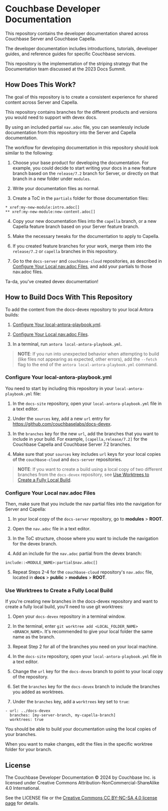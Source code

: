 # Couchbase Developer Documentation

This repository contains the developer documentation shared across Couchbase Server and Couchbase Capella.

The developer documentation includes introductions, tutorials, developer guides, and reference guides for specific Couchbase services.

This repository is the implementation of the striping strategy that the Documentation team discussed at the 2023 Docs Summit.

## How Does This Work?

The goal of this repository is to create a consistent experience for shared content across Server and Capella.

This repository contains branches for the different products and versions you would need to support with devex docs.

By using an included partial `nav.adoc` file, you can seamlessly include documentation from this repository into the Server and Capella documentation.

The workflow for developing documentation in this repository should look similar to the following:

1. Choose your base product for developing the documentation. For example, you could decide to start writing your docs in a new feature branch based on the `release/7.2` branch for Server, or directly on that branch in a new folder under `modules`.

2. Write your documentation files as normal.

3. Create a ToC in the `partials` folder for those documentation files:

```
* xref:my-new-module:intro.adoc[]
** xref:my-new-module:new-content.adoc[]
```

4. Copy your new documentation files into the `capella` branch, or a new Capella feature branch based on your Server feature branch.

5. Make the necessary tweaks for the documentation to apply to Capella.

6. If you created feature branches for your work, merge them into the `release/7.2` or `capella` branches in this repository.

7. Go to the `docs-server` and `couchbase-cloud` repositories, as described in [Configure Your Local nav.adoc Files](#configure-your-local-navadoc-files), and add your partials to those nav.adoc files.

Ta-da, you've created devex documentation!

## How to Build Docs With This Repository

To add the content from the docs-devex repository to your local Antora builds:

1. [Configure Your local-antora-playbook.yml](#configure-your-local-antora-playbookyml).

2. [Configure Your Local nav.adoc Files](#configure-your-local-navadoc-files).

3. In a terminal, run `antora local-antora-playbook.yml`.

> **NOTE**: If you run into unexpected behavior when attempting to build (like files not appearing as expected, other errors), add the `--fetch` flag to the end of the `antora local-antora-playbook.yml` command.

### Configure Your local-antora-playbook.yml

You need to start by including this repository in your `local-antora-playbook.yml` file:

1. In the `docs-site` repository, open your `local-antora-playbook.yml` file in a text editor.

2. Under the `sources` key, add a new `url` entry for https://github.com/couchbaselabs/docs-devex.

3. In the `branches` key for the new `url`, add the branches that you want to include in your build. For example, `[capella,release/7.2]` for the Couchbase Capella and Couchbase Server 7.2 branches.

4. Make sure that your `sources` key includes `url` keys for your local copies of the `couchbase-cloud` and `docs-server` repositories.

> **NOTE**: If you want to create a build using a local copy of two different branches from the `docs-devex` repository, see [Use Worktrees to Create a Fully Local Build](#use-worktrees-to-create-a-fully-local-build).

### Configure Your Local nav.adoc Files

Then, make sure that you include the nav partial files into the navigation for Server and Capella:

1. In your local copy of the `docs-server` repository, go to **modules** > **ROOT**.

2. Open the `nav.adoc` file in a text editor.

3. In the ToC structure, choose where you want to include the navigation for the devex branch.

4. Add an include for the `nav.adoc` partial from the devex branch:

```
include::<MODULE_NAME>:partial$nav.adoc[]
```

5. Repeat Steps 2-4 for the `couchbase-cloud` repository's `nav.adoc` file, located in **docs** > **public** > **modules** > **ROOT**.


### Use Worktrees to Create a Fully Local Build

If you're creating new branches in the docs-devex repository and want to create a fully local build, you'll need to use git worktrees:

1. Open your `docs-devex` repository in a terminal window.

2. In the terminal, enter `git worktree add <LOCAL_FOLDER_NAME> <BRANCH_NAME>`. It's recommended to give your local folder the same name as the branch.

3. Repeat Step 2 for all of the branches you need on your local machine.

4. In the `docs-site` repository, open your `local-antora-playbook.yml` file in a text editor.

5. Change the `url` key for the `docs-devex` branch to point to your local copy of the repository.

6. Set the `branches` key for the `docs-devex` branch to include the branches you added as worktrees.

7. Under the `branches` key, add a `worktrees` key set to `true`:

```
- url: ../docs-devex
  branches: [my-server-branch, my-capella-branch]
  worktrees: true
```

You should be able to build your documentation using the local copies of your branches.

When you want to make changes, edit the files in the specific worktree folder for your branch.

## License

The Couchbase Developer Documentation © 2024 by Couchbase Inc. is licensed under Creative Commons Attribution-NonCommercial-ShareAlike 4.0 International.

See the LICENSE file or the [Creative Commons CC BY-NC-SA 4.0 license page](https://creativecommons.org/licenses/by-nc-sa/4.0/) for details.